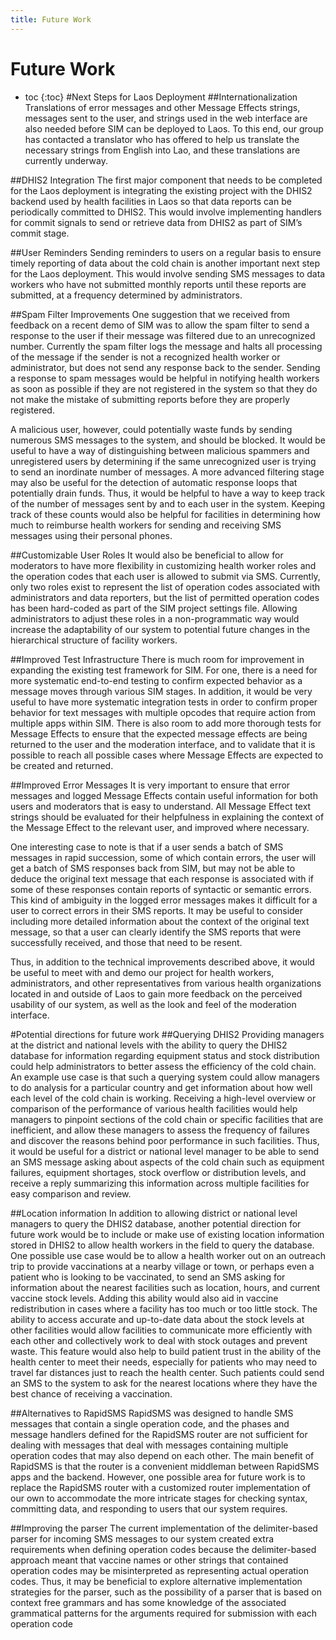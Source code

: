 ```yaml
---
title: Future Work
---
```


# Future Work

* toc
{:toc}
#Next Steps for Laos Deployment
##Internationalization    
Translations of error messages and other Message Effects strings, messages sent to the user, and strings used in the web interface are also needed before SIM can be deployed to Laos. To this end, our group has contacted a translator who has offered to help us translate the necessary strings from English into Lao, and these translations are currently underway.

##DHIS2 Integration
The first major component that needs to be completed for the Laos deployment is integrating the existing project with the DHIS2 backend used by health facilities in Laos so that data reports can be periodically committed to DHIS2. This would involve implementing handlers for commit signals to send or retrieve data from DHIS2 as part of SIM’s commit stage.

##User Reminders
Sending reminders to users on a regular basis to ensure timely reporting of data about the cold chain is another important next step for the Laos deployment. This would involve sending SMS messages to data workers who have not submitted monthly reports until these reports are submitted, at a frequency determined by administrators. 

##Spam Filter Improvements
One suggestion that we received from feedback on a recent demo of SIM was to allow the spam filter to send a response to the user if their message was filtered due to an unrecognized number. Currently the spam filter logs the message and halts all processing of the message if the sender is not a recognized health worker or administrator, but does not send any response back to the sender. Sending a response to spam messages would be helpful in notifying health workers as soon as possible if they are not registered in the system so that they do not make the mistake of submitting reports before they are properly registered. 

A malicious user, however, could potentially waste funds by sending numerous SMS messages to the system, and should be blocked. It would be useful to have a way of distinguishing between malicious spammers and unregistered users by determining if the same unrecognized user is trying to send an inordinate number of messages. A more advanced filtering stage may also be useful for the detection of automatic response loops that potentially drain funds. Thus, it would be helpful to have a way to keep track of the number of messages sent by and to each user in the system. Keeping track of these counts would also be helpful for facilities in determining how much to reimburse health workers for sending and receiving SMS messages using their personal phones.

##Customizable User Roles
It would also be beneficial to allow for moderators to have more flexibility in customizing health worker roles and the operation codes that each user is allowed to submit via SMS. Currently, only two roles exist to represent the list of operation codes associated with administrators and data reporters, but the list of permitted operation codes has been hard-coded as part of the SIM project settings file. Allowing administrators to adjust these roles in a non-programmatic way would increase the adaptability of our system to potential future changes in the hierarchical structure of facility workers.

##Improved Test Infrastructure
There is much room for improvement in expanding the existing test framework for SIM. For one, there is a need for more systematic end-to-end testing to confirm expected behavior as a message moves through various SIM stages. In addition, it would be very useful to have more systematic integration tests in order to confirm proper behavior for text messages with multiple opcodes that require action from multiple apps within SIM. There is also room to add more thorough tests for Message Effects to ensure that the expected message effects are being returned to the user and the moderation interface, and to validate that it is possible to reach all possible cases where Message Effects are expected to be created and returned.

##Improved Error Messages
It is very important to ensure that error messages and logged Message Effects contain useful information for both users and moderators that is easy to understand. All Message Effect text strings should be evaluated for their helpfulness in explaining the context of the Message Effect to the relevant user, and improved where necessary. 

One interesting case to note is that if a user sends a batch of SMS messages in rapid succession, some of which contain errors, the user will get a batch of SMS responses back from SIM, but may not be able to deduce the original text message that each response is associated with if some of these responses contain reports of syntactic or semantic errors. This kind of ambiguity in the logged error messages makes it difficult for a user to correct errors in their SMS reports. It may be useful to consider including more detailed information about the context of the original text message, so that a user can clearly identify the SMS reports that were successfully received, and those that need to be resent.

Thus, in addition to the technical improvements described above, it would be useful to meet with and demo our project for health workers, administrators, and other representatives from various health organizations located in and outside of Laos to gain more feedback on the perceived usability of our system, as well as the look and feel of the moderation interface.

#Potential directions for future work
##Querying DHIS2
Providing managers at the district and national levels with the ability to query the DHIS2 database for information regarding equipment status and stock distribution could help administrators to better assess the efficiency of the cold chain. An example use case is that such a querying system could allow managers to do analysis for a particular country and get information about how well each level of the cold chain is working. Receiving a high-level overview or comparison of the performance of various health facilities would help managers to pinpoint sections of the cold chain or specific facilities that are inefficient, and allow these managers to assess the frequency of failures and discover the reasons behind poor performance in such facilities. Thus, it would be useful for a district or national level manager to be able to send an SMS message asking about aspects of the cold chain such as equipment failures, equipment shortages, stock overflow or distribution levels, and receive a reply summarizing this information across multiple facilities for easy comparison and review.

##Location information
In addition to allowing district or national level managers to query the DHIS2 database, another potential direction for future work would be to include or make use of existing location information stored in DHIS2 to allow health workers in the field to query the database. One possible use case would be to allow a health worker out on an outreach trip to provide vaccinations at a nearby village or town, or perhaps even a patient who is looking to be vaccinated, to send an SMS asking for information about the nearest facilities such as location, hours, and current vaccine stock levels. Adding this ability would also aid in vaccine redistribution in cases where a facility has too much or too little stock. The ability to access accurate and up-to-date data about the stock levels at other facilities would allow facilities to communicate more efficiently with each other and collectively work to deal with stock outages and prevent waste. This feature would also help to build patient trust in the ability of the health center to meet their needs, especially for patients who may need to travel far distances just to reach the health center. Such patients could send an SMS to the system to ask for the nearest locations where they have the best chance of receiving a vaccination.

##Alternatives to RapidSMS
RapidSMS was designed to handle SMS messages that contain a single operation code, and the phases and message handlers defined for the RapidSMS router are not sufficient for dealing with messages that deal with messages containing multiple operation codes that may also depend on each other. The main benefit of RapidSMS is that the router is a convenient middleman between RapidSMS apps and the backend. However, one possible area for future work is to replace the RapidSMS router with a customized router implementation of our own to accommodate the more intricate stages for checking syntax, committing data, and responding to users that our system requires. 

##Improving the parser
The current implementation of the delimiter-based parser for incoming SMS messages to our system created extra requirements when defining operation codes because the delimiter-based approach meant that vaccine names or other strings that contained operation codes may be misinterpreted as representing actual operation codes. Thus, it may be beneficial to explore alternative implementation strategies for the parser, such as the possibility of a parser that is based on context free grammars and has some knowledge of the associated grammatical patterns for the arguments required for submission with each operation code

